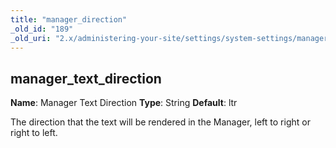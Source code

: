 ```yaml
---
title: "manager_direction"
_old_id: "189"
_old_uri: "2.x/administering-your-site/settings/system-settings/manager_direction"
---
```


## manager\_text\_direction

**Name**: Manager Text Direction
**Type**: String
**Default**: ltr

The direction that the text will be rendered in the Manager, left to right or right to left.
